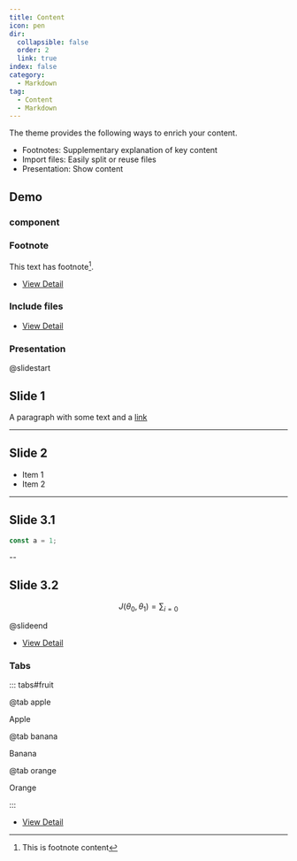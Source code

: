 ```yaml
---
title: Content
icon: pen
dir:
  collapsible: false
  order: 2
  link: true
index: false
category:
  - Markdown
tag:
  - Content
  - Markdown
---
```


The theme provides the following ways to enrich your content.

- Footnotes: Supplementary explanation of key content
- Import files: Easily split or reuse files
- Presentation: Show content

<!-- more -->

## Demo

### component

### Footnote

This text has footnote[^first].

[^first]: This is footnote content

- [View Detail](./footnote.md)

### Include files

<!-- @include: ./demo.snippet.md{9-13} -->

- [View Detail](./include.md)

### Presentation

@slidestart

## Slide 1

A paragraph with some text and a [link](https://mister-hope.com)

---

## Slide 2

- Item 1
- Item 2

---

## Slide 3.1

```js
const a = 1;
```

--

## Slide 3.2

$$
J(\theta_0,\theta_1) = \sum_{i=0}
$$

@slideend

- [View Detail](./revealjs.md)

### Tabs

::: tabs#fruit

@tab apple

Apple

@tab banana

Banana

@tab orange

Orange

:::

- [View Detail](./tabs.md)
